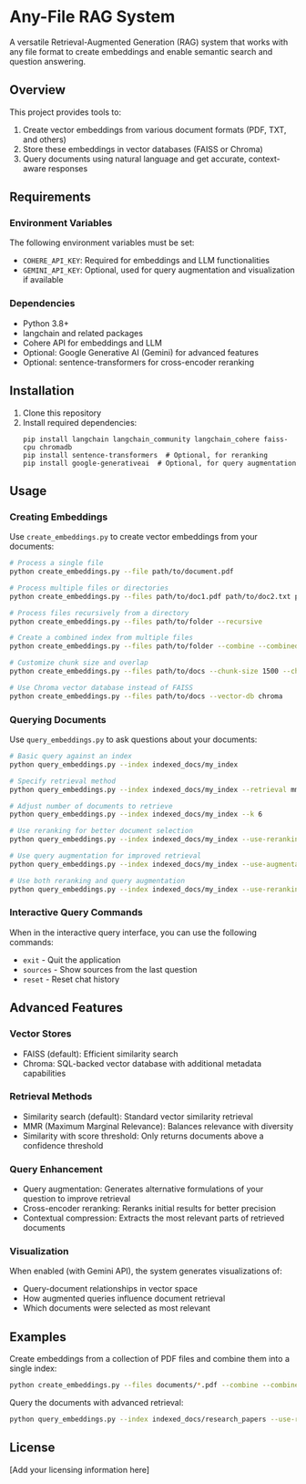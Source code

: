 # Any-File RAG System

A versatile Retrieval-Augmented Generation (RAG) system that works with any file format to create embeddings and enable semantic search and question answering.

## Overview

This project provides tools to:
1. Create vector embeddings from various document formats (PDF, TXT, and others)
2. Store these embeddings in vector databases (FAISS or Chroma)
3. Query documents using natural language and get accurate, context-aware responses

## Requirements

### Environment Variables
The following environment variables must be set:
- `COHERE_API_KEY`: Required for embeddings and LLM functionalities
- `GEMINI_API_KEY`: Optional, used for query augmentation and visualization if available

### Dependencies
- Python 3.8+
- langchain and related packages
- Cohere API for embeddings and LLM
- Optional: Google Generative AI (Gemini) for advanced features
- Optional: sentence-transformers for cross-encoder reranking

## Installation

1. Clone this repository
2. Install required dependencies:
   ```
   pip install langchain langchain_community langchain_cohere faiss-cpu chromadb
   pip install sentence-transformers  # Optional, for reranking
   pip install google-generativeai  # Optional, for query augmentation
   ```

## Usage

### Creating Embeddings

Use `create_embeddings.py` to create vector embeddings from your documents:

```bash
# Process a single file
python create_embeddings.py --file path/to/document.pdf

# Process multiple files or directories
python create_embeddings.py --files path/to/doc1.pdf path/to/doc2.txt path/to/folder

# Process files recursively from a directory
python create_embeddings.py --files path/to/folder --recursive

# Create a combined index from multiple files
python create_embeddings.py --files path/to/folder --combine --combined-name my_index

# Customize chunk size and overlap
python create_embeddings.py --files path/to/docs --chunk-size 1500 --chunk-overlap 200

# Use Chroma vector database instead of FAISS
python create_embeddings.py --files path/to/docs --vector-db chroma
```

### Querying Documents

Use `query_embeddings.py` to ask questions about your documents:

```bash
# Basic query against an index
python query_embeddings.py --index indexed_docs/my_index

# Specify retrieval method
python query_embeddings.py --index indexed_docs/my_index --retrieval mmr

# Adjust number of documents to retrieve
python query_embeddings.py --index indexed_docs/my_index --k 6

# Use reranking for better document selection
python query_embeddings.py --index indexed_docs/my_index --use-reranking

# Use query augmentation for improved retrieval
python query_embeddings.py --index indexed_docs/my_index --use-augmentation

# Use both reranking and query augmentation
python query_embeddings.py --index indexed_docs/my_index --use-reranking --use-augmentation
```

### Interactive Query Commands

When in the interactive query interface, you can use the following commands:
- `exit` - Quit the application
- `sources` - Show sources from the last question
- `reset` - Reset chat history

## Advanced Features

### Vector Stores
- FAISS (default): Efficient similarity search
- Chroma: SQL-backed vector database with additional metadata capabilities

### Retrieval Methods
- Similarity search (default): Standard vector similarity retrieval
- MMR (Maximum Marginal Relevance): Balances relevance with diversity
- Similarity with score threshold: Only returns documents above a confidence threshold

### Query Enhancement
- Query augmentation: Generates alternative formulations of your question to improve retrieval
- Cross-encoder reranking: Reranks initial results for better precision
- Contextual compression: Extracts the most relevant parts of retrieved documents

### Visualization
When enabled (with Gemini API), the system generates visualizations of:
- Query-document relationships in vector space
- How augmented queries influence document retrieval
- Which documents were selected as most relevant

## Examples

Create embeddings from a collection of PDF files and combine them into a single index:
```bash
python create_embeddings.py --files documents/*.pdf --combine --combined-name research_papers
```

Query the documents with advanced retrieval:
```bash
python query_embeddings.py --index indexed_docs/research_papers --use-reranking --use-augmentation --k 8
```

## License

[Add your licensing information here]